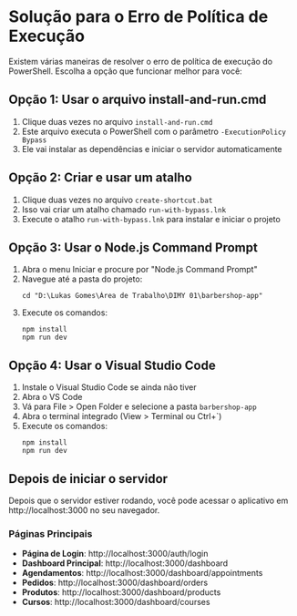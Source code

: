 # Solução para o Erro de Política de Execução

Existem várias maneiras de resolver o erro de política de execução do PowerShell. Escolha a opção que funcionar melhor para você:

## Opção 1: Usar o arquivo install-and-run.cmd

1. Clique duas vezes no arquivo `install-and-run.cmd`
2. Este arquivo executa o PowerShell com o parâmetro `-ExecutionPolicy Bypass`
3. Ele vai instalar as dependências e iniciar o servidor automaticamente

## Opção 2: Criar e usar um atalho

1. Clique duas vezes no arquivo `create-shortcut.bat`
2. Isso vai criar um atalho chamado `run-with-bypass.lnk`
3. Execute o atalho `run-with-bypass.lnk` para instalar e iniciar o projeto

## Opção 3: Usar o Node.js Command Prompt

1. Abra o menu Iniciar e procure por "Node.js Command Prompt"
2. Navegue até a pasta do projeto:
   ```
   cd "D:\Lukas Gomes\Área de Trabalho\DIMY 01\barbershop-app"
   ```
3. Execute os comandos:
   ```
   npm install
   npm run dev
   ```

## Opção 4: Usar o Visual Studio Code

1. Instale o Visual Studio Code se ainda não tiver
2. Abra o VS Code
3. Vá para File > Open Folder e selecione a pasta `barbershop-app`
4. Abra o terminal integrado (View > Terminal ou Ctrl+`)
5. Execute os comandos:
   ```
   npm install
   npm run dev
   ```

## Depois de iniciar o servidor

Depois que o servidor estiver rodando, você pode acessar o aplicativo em http://localhost:3000 no seu navegador.

### Páginas Principais

- **Página de Login**: http://localhost:3000/auth/login
- **Dashboard Principal**: http://localhost:3000/dashboard
- **Agendamentos**: http://localhost:3000/dashboard/appointments
- **Pedidos**: http://localhost:3000/dashboard/orders
- **Produtos**: http://localhost:3000/dashboard/products
- **Cursos**: http://localhost:3000/dashboard/courses
